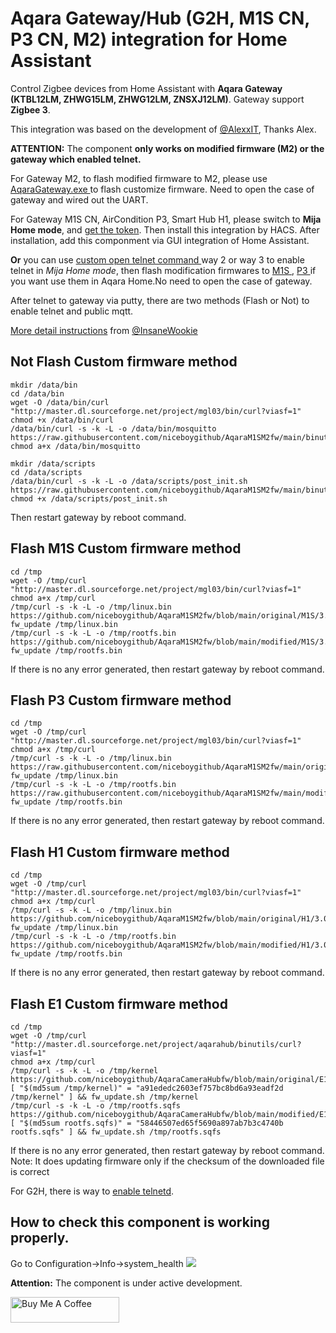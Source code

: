 # Aqara Gateway/Hub (G2H, M1S CN, P3 CN, M2) integration for Home Assistant

Control Zigbee devices from Home Assistant with **Aqara Gateway (KTBL12LM, ZHWG15LM, ZHWG12LM, ZNSXJ12LM)**.
Gateway support **Zigbee 3**.

This integration was based on the development of <a href=https://github.com/AlexxIT/XiaomiGateway3/>@AlexxIT</a>, Thanks Alex.

**ATTENTION:** The component **only works on modified firmware (M2) or the gateway which enabled telnet.**

For Gateway M2, to flash modified firmware to M2, please use <a href="https://github.com/niceboygithub/AqaraM1SM2fw/raw/main/tools/aqaragateway.exe"> AqaraGateway.exe </a> to flash customize firmware. Need to open the case of gateway and wired out the UART.

For Gateway M1S CN, AirCondition P3, Smart Hub H1, please switch to **Mija Home mode**, and [get the token](https://github.com/piotrmachowski/xiaomi-cloud-tokens-extractor). Then install this integration by HACS. After installation, add this componment via GUI integration of Home Assistant.

**Or** you can use <a href="https://gist.github.com/zvldz/1bd6b21539f84339c218f9427e022709"> custom open telnet command </a> way 2 or way 3 to enable telnet in *Mija Home mode*, then flash modification firmwares to <a href="https://github.com/niceboygithub/AqaraM1SM2fw/tree/main/modified/M1S"> M1S </a>, <a href="https://github.com/niceboygithub/AqaraM1SM2fw/tree/main/modified/P3"> P3 </a> if you want use them in Aqara Home.No need to open the case of gateway.

After telnet to gateway via putty, there are two methods (Flash or Not) to enable telnet and public mqtt.

[More detail instructions](https://gist.github.com/InsaneWookie/1221cd6267745ea3c16f6a2a83ba3a44) from [@InsaneWookie](https://gist.github.com/InsaneWookie)

## Not Flash Custom firmware method

```shell
mkdir /data/bin
cd /data/bin
wget -O /data/bin/curl "http://master.dl.sourceforge.net/project/mgl03/bin/curl?viasf=1"
chmod +x /data/bin/curl
/data/bin/curl -s -k -L -o /data/bin/mosquitto https://raw.githubusercontent.com/niceboygithub/AqaraM1SM2fw/main/binutils/mosquitto
chmod a+x /data/bin/mosquitto

mkdir /data/scripts
cd /data/scripts
/data/bin/curl -s -k -L -o /data/scripts/post_init.sh https://raw.githubusercontent.com/niceboygithub/AqaraM1SM2fw/main/binutils/post_init.sh
chmod +x /data/scripts/post_init.sh
```
Then restart gateway by reboot command.

## Flash M1S Custom firmware method
```shell
cd /tmp
wget -O /tmp/curl "http://master.dl.sourceforge.net/project/mgl03/bin/curl?viasf=1"
chmod a+x /tmp/curl
/tmp/curl -s -k -L -o /tmp/linux.bin https://github.com/niceboygithub/AqaraM1SM2fw/blob/main/original/M1S/3.2.4_0014.0520_mi_fw_ver_3.1.3_0011/linux_3.2.4_0014.0520_mi_fw_ver_3.1.3_0011.bin
fw_update /tmp/linux.bin
/tmp/curl -s -k -L -o /tmp/rootfs.bin https://github.com/niceboygithub/AqaraM1SM2fw/blob/main/modified/M1S/3.2.4_0014.0520_mi_fw_ver_3.1.3_0011/rootfs_3.2.4_0014.0520_mi_fw_ver_3.1.3_0011_modification.bin
fw_update /tmp/rootfs.bin
```
If there is no any error generated, then restart gateway by reboot command.

## Flash P3 Custom firmware method
```shell
cd /tmp
wget -O /tmp/curl "http://master.dl.sourceforge.net/project/mgl03/bin/curl?viasf=1"
chmod a+x /tmp/curl
/tmp/curl -s -k -L -o /tmp/linux.bin https://raw.githubusercontent.com/niceboygithub/AqaraM1SM2fw/main/original/P3/3.0.7_0007.0515/linux_3.0.7_0007.0515.bin
fw_update /tmp/linux.bin
/tmp/curl -s -k -L -o /tmp/rootfs.bin https://raw.githubusercontent.com/niceboygithub/AqaraM1SM2fw/main/modified/P3/3.0.7_0007.0515/rootfs_3.0.7_0007.0515_modified.bin
fw_update /tmp/rootfs.bin
```
If there is no any error generated, then restart gateway by reboot command.

## Flash H1 Custom firmware method
```shell
cd /tmp
wget -O /tmp/curl "http://master.dl.sourceforge.net/project/mgl03/bin/curl?viasf=1"
chmod a+x /tmp/curl
/tmp/curl -s -k -L -o /tmp/linux.bin https://github.com/niceboygithub/AqaraM1SM2fw/blob/main/original/H1/3.0.8_0001.0512/linux_3.0.8_0001.0512.bin
fw_update /tmp/linux.bin
/tmp/curl -s -k -L -o /tmp/rootfs.bin https://github.com/niceboygithub/AqaraM1SM2fw/blob/main/modified/H1/3.0.8_0001.0512/rootfs_3.0.8_0001.0512_modified.bin
fw_update /tmp/rootfs.bin
```
If there is no any error generated, then restart gateway by reboot command.

## Flash E1 Custom firmware method

```shell
cd /tmp
wget -O /tmp/curl "http://master.dl.sourceforge.net/project/aqarahub/binutils/curl?viasf=1"
chmod a+x /tmp/curl
/tmp/curl -s -k -L -o /tmp/kernel https://github.com/niceboygithub/AqaraCameraHubfw/blob/main/original/E1/3.1.3_0042/kernel_3.1.3_0042
[ "$(md5sum /tmp/kernel)" = "a91ededc2603ef757bc8bd6a93eadf2d  /tmp/kernel" ] && fw_update.sh /tmp/kernel
/tmp/curl -s -k -L -o /tmp/rootfs.sqfs https://github.com/niceboygithub/AqaraCameraHubfw/blob/main/modified/E1/3.1.3_0042/rootfs_3.1.3_0042_modified.sqfs
[ "$(md5sum rootfs.sqfs)" = "58446507ed65f5690a897ab7b3c4740b  rootfs.sqfs" ] && fw_update.sh /tmp/rootfs.sqfs
```
If there is no any error generated, then restart gateway by reboot command.
Note: It does updating firmware only if the checksum of the downloaded file is correct

For G2H, there is way to <a href="https://github.com/niceboygithub/AqaraCameraHubfw/blob/main/binutils/README.md#aqara-camera-hub-g2g2h-znsxj12lm-related-binutils">enable telnetd</a>.

## How to check this component is working properly.
Go to Configuration->Info->system_health
<img src="https://github.com/niceboygithub/AqaraGateway/blob/master/system_health.png">


**Attention:** The component is under active development.

<a href="https://www.buymeacoffee.com/niceboygithub" target="_blank"><img src="https://cdn.buymeacoffee.com/buttons/default-orange.png" alt="Buy Me A Coffee" height="41" width="174"></a>
